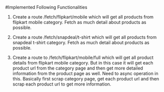 #Implemented Following Functionalities

1. Create a route /fetch/flipkart/mobile which will get all products from flipkart mobile
category. Fetch as much detail about products as possible.

2. Create a route /fetch/snapdeal/t-shirt which will get all products from snapdeal t-shirt
category. Fetch as much detail about products as possible.

3. Create a route to /fetch/flipkart/mobile/full which will get all product details from
flipkart mobile category. But in this case it will get each product url from the category
page and then get more detailed information from the product page as well. Need to
async operation in this. Basically first scrap category page, get each product url and
then scrap each product url to get more information.
